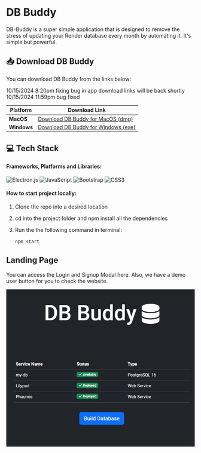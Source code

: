 <h1 style="display: flex; align-items: center;">
  DB Buddy
  <picture style="margin-left: 10px;">
    <source media="(prefers-color-scheme: dark)" srcset="/assets/markdown/db-white.png">
    <source media="(prefers-color-scheme: light)" srcset="/assets/markdown/db-black.png">
    <img src="/assets/images/db-white.png" alt="logo" height="30" width="30">
  </picture>
</h1>

DB-Buddy is a super simple application that is designed to remove the stress of updating your Render database every month by automating it. It's simple but powerful.

## 📥 Download DB Buddy

You can download DB Buddy from the links below:

10/15/2024 8:20pm fixing bug in app download links will be back shortly
10/15/2024 11:59pm bug fixed

| Platform | Download Link |
| -------- | ------------- | 
| **MacOS** | [Download DB Buddy for MacOS (dmg)](https://drive.google.com/file/d/1JHexc5c3CtcY6E3viSgH4H_XE9zpswAe/view) |
| **Windows** | [Download DB Buddy for Windows (exe)](https://drive.google.com/file/d/1gylur8ZN9Qh6hOgPlSw-1PxU2AwkMxOl/view) |

## 💻 Tech Stack

#### Frameworks, Platforms and Libraries:

![Electron.js](https://img.shields.io/badge/Electron-191970?style=for-the-badge&logo=Electron&logoColor=white)
![JavaScript](https://img.shields.io/badge/javascript-%23323330.svg?style=for-the-badge&logo=javascript&logoColor=%23F7DF1E)
![Bootstrap](https://img.shields.io/badge/bootstrap-%238511FA.svg?style=for-the-badge&logo=bootstrap&logoColor=white)
![CSS3](https://img.shields.io/badge/css3-%231572B6.svg?style=for-the-badge&logo=css3&logoColor=white)

#### How to start project locally:

1. Clone the repo into a desired location
2. cd into the project folder and npm install all the dependencies
3. Run the the following command in terminal:

   ```bash
   npm start
   ```

## Landing Page

You can access the Login and Signup Modal here. Also, we have a demo user button for you to check the website.

<p align="center">
    <img src="/assets/markdown/screenshot.png" alt="homepage">
</p>
